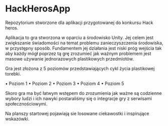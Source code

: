 # HackHerosApp

Repozytorium stworzone dla aplikacji przygotowanej do konkursu Hack heros.

Aplikacja to gra stworzona w oparciu a środowisko Unity.
Jej celem jest zwiększanie świadomości na temat problemu zanieczyszczenia środowiska, w przystępny sposób.
Fundamentem jej działania jest niski próg wejścia tak aby każdy mógł poprzez tą grę zrozumieć jak ważnym problemem jest masowe używanie jednorazowych plastikowych przedmiotów.

Gra jest złożona z 5 poziomów przedstawiających cykl życia plastikowej torebki.

• Poziom 1
• Poziom 2
• Poziom 3
• Poziom 4
• Poziom 5

Skoro gra ma być łatwym wstępem do zrozumienia jak ważne są codzienne wybory ludzi i ich nawyki postaraliśmy się o integracje gry z serwisami społecznościowymi.

Na planszy startowej pojawiają sie losowane ciekawostki i inspirujące wskazówki.
